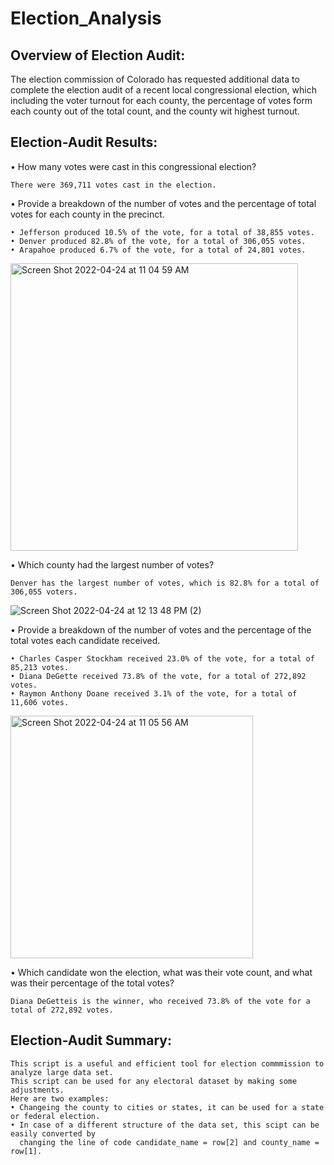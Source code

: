 # Election_Analysis

## Overview of Election Audit: 
The election commission of Colorado has requested additional data to complete the election audit of a recent local congressional election, which including the voter turnout for each county, the percentage of votes form each county out of the total count, and the county wit highest turnout. 

## Election-Audit Results:

 •	How many votes were cast in this congressional election?
 
    There were 369,711 votes cast in the election.

 •	Provide a breakdown of the number of votes and the percentage of total votes for each county in the precinct.
 
    • Jefferson produced 10.5% of the vote, for a total of 38,855 votes.
    • Denver produced 82.8% of the vote, for a total of 306,055 votes.
    • Arapahoe produced 6.7% of the vote, for a total of 24,801 votes.   
    
   <img width="460" alt="Screen Shot 2022-04-24 at 11 04 59 AM" src="https://user-images.githubusercontent.com/102264298/164988077-659b5ea4-0b23-4f65-82d0-c77d31598a17.png"> 
    

 •	Which county had the largest number of votes?
 
    Denver has the largest number of votes, which is 82.8% for a total of 306,055 voters. 
    
![Screen Shot 2022-04-24 at 12 13 48 PM (2)](https://user-images.githubusercontent.com/102264298/164988271-a690f754-8c35-422c-8cc1-90763462b973.png)

 •	Provide a breakdown of the number of votes and the percentage of the total votes each candidate received.
 
    • Charles Casper Stockham received 23.0% of the vote, for a total of 85,213 votes.
    • Diana DeGette received 73.8% of the vote, for a total of 272,892 votes.
    • Raymon Anthony Doane received 3.1% of the vote, for a total of 11,606 votes. 
    
   <img width="388" alt="Screen Shot 2022-04-24 at 11 05 56 AM" src="https://user-images.githubusercontent.com/102264298/164988076-55f01732-572f-44e1-8b10-020afee50eb1.png">


 •	Which candidate won the election, what was their vote count, and what was their percentage of the total votes?
 
    Diana DeGetteis is the winner, who received 73.8% of the vote for a total of 272,892 votes.    
    
## Election-Audit Summary:

    This script is a useful and efficient tool for election commmission to analyze large data set. 
    This script can be used for any electoral dataset by making some adjustments. 
    Here are two examples:
    • Changeing the county to cities or states, it can be used for a state or federal election. 
    • In case of a different structure of the data set, this scipt can be easily converted by 
      changing the line of code candidate_name = row[2] and county_name = row[1]. 


